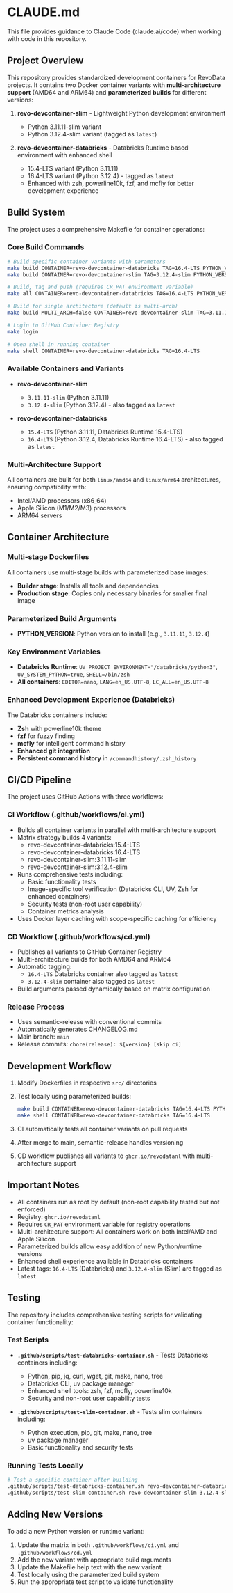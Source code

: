 # CLAUDE.md

This file provides guidance to Claude Code (claude.ai/code) when working with code in this repository.

## Project Overview

This repository provides standardized development containers for RevoData projects. It contains two Docker container variants with **multi-architecture support** (AMD64 and ARM64) and **parameterized builds** for different versions:

1. **revo-devcontainer-slim** - Lightweight Python development environment

   - Python 3.11.11-slim variant
   - Python 3.12.4-slim variant (tagged as `latest`)

2. **revo-devcontainer-databricks** - Databricks Runtime based environment with enhanced shell
   - 15.4-LTS variant (Python 3.11.11)
   - 16.4-LTS variant (Python 3.12.4) - tagged as `latest`
   - Enhanced with zsh, powerline10k, fzf, and mcfly for better development experience
  
## Build System

The project uses a comprehensive Makefile for container operations:

### Core Build Commands

```bash
# Build specific container variants with parameters
make build CONTAINER=revo-devcontainer-databricks TAG=16.4-LTS PYTHON_VERSION=3.12.4
make build CONTAINER=revo-devcontainer-slim TAG=3.12.4-slim PYTHON_VERSION=3.12.4

# Build, tag and push (requires CR_PAT environment variable)
make all CONTAINER=revo-devcontainer-databricks TAG=16.4-LTS PYTHON_VERSION=3.12.4

# Build for single architecture (default is multi-arch)
make build MULTI_ARCH=false CONTAINER=revo-devcontainer-slim TAG=3.11.11-slim

# Login to GitHub Container Registry
make login

# Open shell in running container
make shell CONTAINER=revo-devcontainer-databricks TAG=16.4-LTS
```

### Available Containers and Variants

- **revo-devcontainer-slim**
  - `3.11.11-slim` (Python 3.11.11)
  - `3.12.4-slim` (Python 3.12.4) - also tagged as `latest`
  
- **revo-devcontainer-databricks**
  - `15.4-LTS` (Python 3.11.11, Databricks Runtime 15.4-LTS)
  - `16.4-LTS` (Python 3.12.4, Databricks Runtime 16.4-LTS) - also tagged as `latest`

### Multi-Architecture Support

All containers are built for both `linux/amd64` and `linux/arm64` architectures, ensuring compatibility with:

- Intel/AMD processors (x86_64)
- Apple Silicon (M1/M2/M3) processors
- ARM64 servers

## Container Architecture

### Multi-stage Dockerfiles

All containers use multi-stage builds with parameterized base images:

- **Builder stage**: Installs all tools and dependencies
- **Production stage**: Copies only necessary binaries for smaller final image

### Parameterized Build Arguments

- **PYTHON_VERSION**: Python version to install (e.g., `3.11.11`, `3.12.4`)

### Key Environment Variables

- **Databricks Runtime**: `UV_PROJECT_ENVIRONMENT="/databricks/python3"`, `UV_SYSTEM_PYTHON=true`, `SHELL=/bin/zsh`
- **All containers**: `EDITOR=nano`, `LANG=en_US.UTF-8`, `LC_ALL=en_US.UTF-8`

### Enhanced Development Experience (Databricks)

The Databricks containers include:

- **Zsh** with powerline10k theme
- **fzf** for fuzzy finding
- **mcfly** for intelligent command history
- **Enhanced git integration**
- **Persistent command history** in `/commandhistory/.zsh_history`

## CI/CD Pipeline

The project uses GitHub Actions with three workflows:

### CI Workflow (.github/workflows/ci.yml)

- Builds all container variants in parallel with multi-architecture support
- Matrix strategy builds 4 variants:
  - revo-devcontainer-databricks:15.4-LTS
  - revo-devcontainer-databricks:16.4-LTS
  - revo-devcontainer-slim:3.11.11-slim
  - revo-devcontainer-slim:3.12.4-slim
- Runs comprehensive tests including:
  - Basic functionality tests
  - Image-specific tool verification (Databricks CLI, UV, Zsh for enhanced containers)
  - Security tests (non-root user capability)
  - Container metrics analysis
- Uses Docker layer caching with scope-specific caching for efficiency

### CD Workflow (.github/workflows/cd.yml)

- Publishes all variants to GitHub Container Registry
- Multi-architecture builds for both AMD64 and ARM64
- Automatic tagging:
  - `16.4-LTS` Databricks container also tagged as `latest`
  - `3.12.4-slim` container also tagged as `latest`
- Build arguments passed dynamically based on matrix configuration

### Release Process

- Uses semantic-release with conventional commits
- Automatically generates CHANGELOG.md
- Main branch: `main`
- Release commits: `chore(release): ${version} [skip ci]`

## Development Workflow

1. Modify Dockerfiles in respective `src/` directories
2. Test locally using parameterized builds:

   ```bash
   make build CONTAINER=revo-devcontainer-databricks TAG=16.4-LTS PYTHON_VERSION=3.12.4
   make shell CONTAINER=revo-devcontainer-databricks TAG=16.4-LTS
   ```

3. CI automatically tests all container variants on pull requests
4. After merge to main, semantic-release handles versioning
5. CD workflow publishes all variants to `ghcr.io/revodatanl` with multi-architecture support

## Important Notes

- All containers run as root by default (non-root capability tested but not enforced)
- Registry: `ghcr.io/revodatanl`
- Requires `CR_PAT` environment variable for registry operations
- Multi-architecture support: All containers work on both Intel/AMD and Apple Silicon
- Parameterized builds allow easy addition of new Python/runtime versions
- Enhanced shell experience available in Databricks containers
- Latest tags: `16.4-LTS` (Databricks) and `3.12.4-slim` (Slim) are tagged as `latest`

## Testing

The repository includes comprehensive testing scripts for validating container functionality:

### Test Scripts

- **`.github/scripts/test-databricks-container.sh`** - Tests Databricks containers including:
  - Python, pip, jq, curl, wget, git, make, nano, tree
  - Databricks CLI, uv package manager
  - Enhanced shell tools: zsh, fzf, mcfly, powerline10k
  - Security and non-root user capability tests

- **`.github/scripts/test-slim-container.sh`** - Tests slim containers including:
  - Python execution, pip, git, make, nano, tree
  - uv package manager
  - Basic functionality and security tests

### Running Tests Locally

```bash
# Test a specific container after building
.github/scripts/test-databricks-container.sh revo-devcontainer-databricks 16.4-LTS
.github/scripts/test-slim-container.sh revo-devcontainer-slim 3.12.4-slim
```

## Adding New Versions

To add a new Python version or runtime variant:

1. Update the matrix in both `.github/workflows/ci.yml` and `.github/workflows/cd.yml`
2. Add the new variant with appropriate build arguments
3. Update the Makefile help text with the new variant
4. Test locally using the parameterized build system
5. Run the appropriate test script to validate functionality
